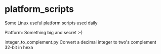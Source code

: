 # platform_scripts
Some Linux useful platform scripts used daily

Platform: Something big and secret :-)

integer_to_complement.py
	Convert a decimal integer to two's complement 32-bit in hexa
